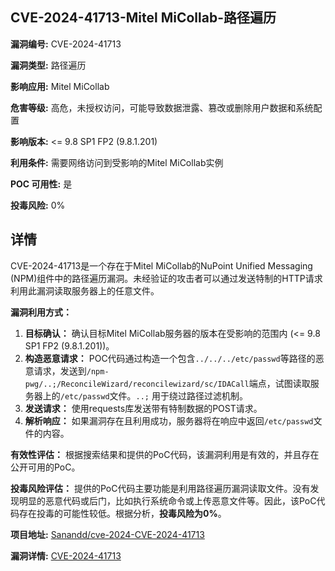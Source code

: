 ## CVE-2024-41713-Mitel MiCollab-路径遍历

**漏洞编号:** CVE-2024-41713

**漏洞类型:** 路径遍历

**影响应用:** Mitel MiCollab

**危害等级:** 高危，未授权访问，可能导致数据泄露、篡改或删除用户数据和系统配置

**影响版本:** <= 9.8 SP1 FP2 (9.8.1.201)

**利用条件:** 需要网络访问到受影响的Mitel MiCollab实例

**POC 可用性:** 是

**投毒风险:** 0%

## 详情

CVE-2024-41713是一个存在于Mitel MiCollab的NuPoint Unified Messaging (NPM)组件中的路径遍历漏洞。未经验证的攻击者可以通过发送特制的HTTP请求利用此漏洞读取服务器上的任意文件。 

**漏洞利用方式：**
1.  **目标确认：** 确认目标Mitel MiCollab服务器的版本在受影响的范围内 (<= 9.8 SP1 FP2 (9.8.1.201))。
2.  **构造恶意请求：**  POC代码通过构造一个包含`../../../etc/passwd`等路径的恶意请求，发送到`/npm-pwg/..;/ReconcileWizard/reconcilewizard/sc/IDACall`端点，试图读取服务器上的`/etc/passwd`文件。`..;` 用于绕过路径过滤机制。
3.  **发送请求：** 使用requests库发送带有特制数据的POST请求。
4.  **解析响应：** 如果漏洞存在且利用成功，服务器将在响应中返回`/etc/passwd`文件的内容。

**有效性评估：** 根据搜索结果和提供的PoC代码，该漏洞利用是有效的，并且存在公开可用的PoC。

**投毒风险评估：**  提供的PoC代码主要功能是利用路径遍历漏洞读取文件。没有发现明显的恶意代码或后门，比如执行系统命令或上传恶意文件等。因此，该PoC代码存在投毒的可能性较低。根据分析，**投毒风险为0%**。

**项目地址:** [Sanandd/cve-2024-CVE-2024-41713](https://github.com/Sanandd/cve-2024-CVE-2024-41713)

**漏洞详情:** [CVE-2024-41713](https://nvd.nist.gov/vuln/detail/CVE-2024-41713)